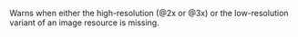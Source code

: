 Warns when either the high-resolution (@2x or @3x) or the low-resolution variant of an image resource is missing.

